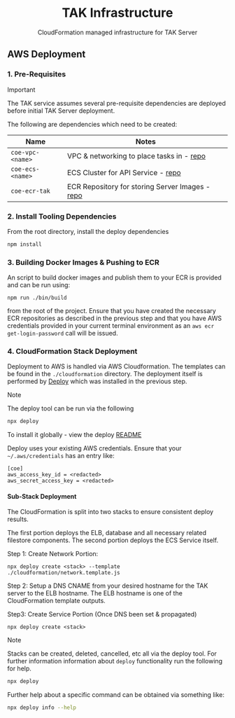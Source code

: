 <h1 align=center>TAK Infrastructure</h1>

<p align=center>CloudFormation managed infrastructure for TAK Server</p>

## AWS Deployment

### 1. Pre-Requisites

> [!IMPORTANT]
> The TAK service assumes several pre-requisite dependencies are deployed before
> initial TAK Server deployment.

The following are dependencies which need to be created:

| Name                  | Notes |
| --------------------- | ----- |
| `coe-vpc-<name>`      | VPC & networking to place tasks in - [repo](https://github.com/dfpc-coe/vpc) |
| `coe-ecs-<name>`      | ECS Cluster for API Service - [repo](https://github.com/dfpc-coe/ecs) |
| `coe-ecr-tak`         | ECR Repository for storing Server Images - [repo](https://github.com/dfpc-coe/ecr)     |

### 2. Install Tooling Dependencies

From the root directory, install the deploy dependencies

```sh
npm install
```

### 3. Building Docker Images & Pushing to ECR

An script to build docker images and publish them to your ECR is provided and can be run using:

```
npm run ./bin/build
```

from the root of the project. Ensure that you have created the necessary ECR repositories as described in the
previous step and that you have AWS credentials provided in your current terminal environment as an `aws ecr get-login-password`
call will be issued.

### 4. CloudFormation Stack Deployment
Deployment to AWS is handled via AWS Cloudformation. The templates can be found in the `./cloudformation`
directory. The deployment itself is performed by [Deploy](https://github.com/openaddresses/deploy) which
was installed in the previous step.

> [!NOTE] 
> The deploy tool can be run via the following
>
> ```sh
> npx deploy
> ```
>
> To install it globally - view the deploy [README](https://github.com/openaddresses/deploy)
>
> Deploy uses your existing AWS credentials. Ensure that your `~/.aws/credentials` has an entry like:
> 
> ```
> [coe]
> aws_access_key_id = <redacted>
> aws_secret_access_key = <redacted>
> ```

#### Sub-Stack Deployment

The CloudFormation is split into two stacks to ensure consistent deploy results.

The first portion deploys the ELB, database and all necessary related filestore
components. The second portion deploys the ECS Service itself.

Step 1: Create Network Portion:

```
npx deploy create <stack> --template ./cloudformation/network.template.js
```

Step 2: Setup a DNS CNAME from your desired hostname for the TAK server to the ELB hostname. The ELB hostname is one of the CloudFormation template outputs. 

Step3: Create Service Portion (Once DNS been set & propagated)

```
npx deploy create <stack>
```
> [!NOTE] 
> Stacks can be created, deleted, cancelled, etc all via the deploy tool. For further information
> information about `deploy` functionality run the following for help.
> 
> ```sh
> npx deploy
> ```
> 
> Further help about a specific command can be obtained via something like:
> 
> ```sh
> npx deploy info --help
> ```

